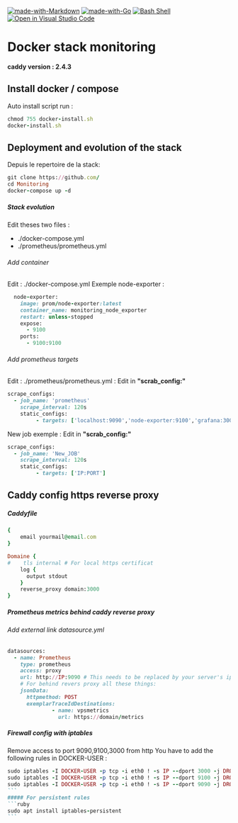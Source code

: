 [![made-with-Markdown](https://img.shields.io/badge/Made%20with-Markdown-1f425f.svg)](http://commonmark.org) [![made-with-Go](https://img.shields.io/badge/Made%20with-Go-1f425f.svg)](http://golang.org) [![Bash Shell](https://badges.frapsoft.com/bash/v1/bash.png?v=103)](https://github.com/ellerbrock/open-source-badges/)[![Open in Visual Studio Code](https://open.vscode.dev/badges/open-in-vscode.svg)](https://open.vscode.dev/Naereen/badges)



# Docker stack monitoring
**caddy version : 2.4.3**

## Install docker / compose

Auto install script
run : 
```ruby
chmod 755 docker-install.sh
docker-install.sh
```

## Deployment and evolution of the stack
Depuis le repertoire de la stack: 
```ruby
git clone https://github.com/
cd Monitoring
docker-compose up -d
```
##### Stack evolution 
Edit theses two files : 
- ./docker-compose.yml
- ./prometheus/prometheus.yml

###### Add container
Edit : ./docker-compose.yml
Exemple node-exporter : 
```ruby
  node-exporter:
    image: prom/node-exporter:latest
    container_name: monitoring_node_exporter
    restart: unless-stopped
    expose:
      - 9100
    ports:
      - 9100:9100
```
###### Add prometheus targets 
Edit : ./prometheus/prometheus.yml : 
Edit in **"scrab_config:"**
```ruby
scrape_configs:
  - job_name: 'prometheus'
    scrape_interval: 120s
    static_configs:
         - targets: ['localhost:9090','node-exporter:9100','grafana:3000','NOM_DU_SERVICE:PORT','ect...']
```
New job exemple : 
Edit in **"scrab_config:"**
```ruby
scrape_configs:
  - job_name: 'New_JOB'
    scrape_interval: 120s
    static_configs:
         - targets: ['IP:PORT']
```

## Caddy config https reverse proxy
##### Caddyfile
```ruby
{
	email yourmail@email.com
}

Domaine {
#    tls internal # For local https certificat
    log {
      output stdout
    }
    reverse_proxy domain:3000
}
```

##### Prometheus metrics behind caddy reverse proxy
###### Add external link datasource.yml 
``` ruby
datasources:
  - name: Prometheus
    type: prometheus
    access: proxy
    url: http://IP:9090 # This needs to be replaced by your server's ip
    # For behind revers proxy all these things: 
    jsonData: 
      httpmethod: POST
      exemplarTraceIdDestinations: 
              - name: vpsmetrics
                url: https://domain/metrics
```
##### Firewall config with iptables
Remove access to port 9090,9100,3000 from http
You have to add the following rules in DOCKER-USER : 
````ruby
sudo iptables -I DOCKER-USER -p tcp -i eth0 ! -s IP --dport 3000 -j DROP
sudo iptables -I DOCKER-USER -p tcp -i eth0 ! -s IP --dport 9100 -j DROP
sudo iptables -I DOCKER-USER -p tcp -i eth0 ! -s IP --dport 9090 -j DROP
```
##### For persistent rules
```ruby
sudo apt install iptables-persistent
``` 

